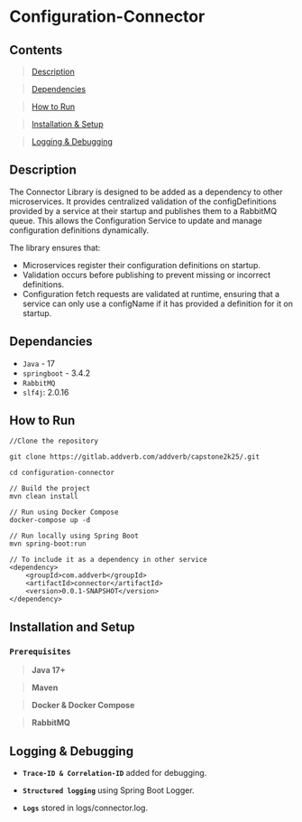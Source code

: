 # Configuration-Connector



## Contents

> [Description](#description)

> [Dependencies](#dependencies) 

> [How to Run](#how)

> [Installation & Setup](#installation)

> [Logging & Debugging](#logging)



## Description
The Connector Library is designed to be added as a dependency to other microservices. It provides centralized validation of the configDefinitions provided by a service at their startup and publishes them to a RabbitMQ queue. This allows the Configuration Service to update and manage configuration definitions dynamically.

The library ensures that:
- Microservices register their configuration definitions on startup.
- Validation occurs before publishing to prevent missing or incorrect definitions.
- Configuration fetch requests are validated at runtime, ensuring that a service can only use a configName if it has provided a definition for it on startup.

## Dependancies
- `Java` - 17
- `springboot` - 3.4.2
- `RabbitMQ`
- `slf4j`: 2.0.16

## How to Run

```
//Clone the repository

git clone https://gitlab.addverb.com/addverb/capstone2k25/.git

cd configuration-connector 

// Build the project
mvn clean install

// Run using Docker Compose
docker-compose up -d

// Run locally using Spring Boot
mvn spring-boot:run

// To include it as a dependency in other service
<dependency>
	<groupId>com.addverb</groupId>
	<artifactId>connector</artifactId>
	<version>0.0.1-SNAPSHOT</version>
</dependency>

```

## Installation and Setup

### `Prerequisites`

>**Java 17+**

>**Maven**

>**Docker & Docker Compose**

>**RabbitMQ**


## Logging & Debugging

- **`Trace-ID & Correlation-ID`** added for debugging.

- **`Structured logging`** using Spring Boot Logger.

- **`Logs`** stored in logs/connector.log.




